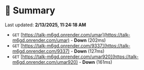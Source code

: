 # 📖 Summary
Last updated: **2/13/2025, 11:24:18 AM**

- `GET` [https://talk-m6gd.onrender.com/umar](https://talk-m6gd.onrender.com/umar) - **Down** (202ms)
- `GET` [https://talk-m6gd.onrender.com/9337](https://talk-m6gd.onrender.com/9337) - **Down** (127ms)
- `GET` [https://talk-m6gd.onrender.com/umar920](https://talk-m6gd.onrender.com/umar920) - **Down** (161ms)
